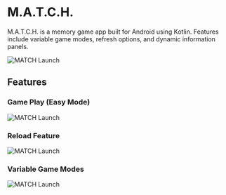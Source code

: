 # M.A.T.C.H.
M.A.T.C.H. is a memory game app built for Android using Kotlin. Features include variable game modes, refresh options, and dynamic information panels.

![MATCH Launch](/gifs/MATCH_launch.gif)

## Features 
### Game Play (Easy Mode)  
![MATCH Launch](/gifs/MATCH_game.gif)

### Reload Feature
![MATCH Launch](/gifs/MATCH_reload.gif)

### Variable Game Modes 
![MATCH Launch](/gifs/MATCH_modes.gif)
